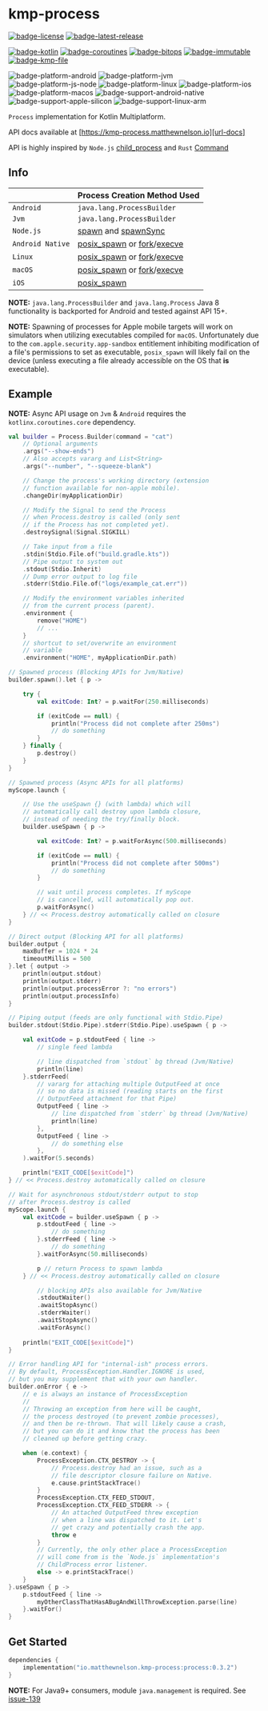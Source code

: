 # kmp-process
[![badge-license]][url-license]
[![badge-latest-release]][url-latest-release]

[![badge-kotlin]][url-kotlin]
[![badge-coroutines]][url-coroutines]
[![badge-bitops]][url-bitops]
[![badge-immutable]][url-immutable]
[![badge-kmp-file]][url-kmp-file]

![badge-platform-android]
![badge-platform-jvm]
![badge-platform-js-node]
![badge-platform-linux]
![badge-platform-ios]
![badge-platform-macos]
![badge-support-android-native]
![badge-support-apple-silicon]
![badge-support-linux-arm]

`Process` implementation for Kotlin Multiplatform.

API docs available at [https://kmp-process.matthewnelson.io][url-docs]

API is highly inspired by `Node.js` [child_process][url-node-child_process] 
and `Rust` [Command][url-rust-command]

## Info

|                  | Process Creation Method Used                                                        |
|------------------|-------------------------------------------------------------------------------------|
| `Android`        | `java.lang.ProcessBuilder`                                                          |
| `Jvm`            | `java.lang.ProcessBuilder`                                                          |
| `Node.js`        | [spawn][url-node-spawn] and [spawnSync][url-node-spawn-sync]                        |
| `Android Native` | [posix_spawn][url-posix-spawn] or [fork][url-posix-fork]/[execve][url-posix-execve] |
| `Linux`          | [posix_spawn][url-posix-spawn] or [fork][url-posix-fork]/[execve][url-posix-execve] |
| `macOS`          | [posix_spawn][url-posix-spawn] or [fork][url-posix-fork]/[execve][url-posix-execve] |
| `iOS`            | [posix_spawn][url-posix-spawn]                                                      |

**NOTE:** `java.lang.ProcessBuilder` and `java.lang.Process` Java 8 functionality is backported 
for Android and tested against API 15+.

**NOTE:** Spawning of processes for Apple mobile targets will work on simulators when utilizing 
executables compiled for `macOS`. Unfortunately due to the `com.apple.security.app-sandbox`
entitlement inhibiting modification of a file's permissions to set as executable, `posix_spawn` 
will likely fail on the device (unless executing a file already accessible on the OS that **is** 
executable).  

## Example

**NOTE:** Async API usage on `Jvm` & `Android` requires the `kotlinx.coroutines.core` dependency.

```kotlin
val builder = Process.Builder(command = "cat")
    // Optional arguments
    .args("--show-ends")
    // Also accepts vararg and List<String>
    .args("--number", "--squeeze-blank")

    // Change the process's working directory (extension
    // function available for non-apple mobile).
    .changeDir(myApplicationDir)

    // Modify the Signal to send the Process
    // when Process.destroy is called (only sent
    // if the Process has not completed yet).
    .destroySignal(Signal.SIGKILL)

    // Take input from a file
    .stdin(Stdio.File.of("build.gradle.kts"))
    // Pipe output to system out
    .stdout(Stdio.Inherit)
    // Dump error output to log file
    .stderr(Stdio.File.of("logs/example_cat.err"))

    // Modify the environment variables inherited
    // from the current process (parent).
    .environment {        
        remove("HOME")
        // ...
    }
    // shortcut to set/overwrite an environment
    // variable
    .environment("HOME", myApplicationDir.path)

// Spawned process (Blocking APIs for Jvm/Native)
builder.spawn().let { p ->

    try {
        val exitCode: Int? = p.waitFor(250.milliseconds)

        if (exitCode == null) {
            println("Process did not complete after 250ms")
            // do something
        }
    } finally {
        p.destroy()
    }
}

// Spawned process (Async APIs for all platforms)
myScope.launch {

    // Use the useSpawn {} (with lambda) which will
    // automatically call destroy upon lambda closure,
    // instead of needing the try/finally block.
    builder.useSpawn { p ->

        val exitCode: Int? = p.waitForAsync(500.milliseconds)

        if (exitCode == null) {
            println("Process did not complete after 500ms")
            // do something
        }

        // wait until process completes. If myScope
        // is cancelled, will automatically pop out.
        p.waitForAsync()
    } // << Process.destroy automatically called on closure
}

// Direct output (Blocking API for all platforms)
builder.output {
    maxBuffer = 1024 * 24
    timeoutMillis = 500
}.let { output ->
    println(output.stdout)
    println(output.stderr)
    println(output.processError ?: "no errors")
    println(output.processInfo)
}

// Piping output (feeds are only functional with Stdio.Pipe)
builder.stdout(Stdio.Pipe).stderr(Stdio.Pipe).useSpawn { p ->

    val exitCode = p.stdoutFeed { line ->
        // single feed lambda

        // line dispatched from `stdout` bg thread (Jvm/Native) 
        println(line)
    }.stderrFeed(
        // vararg for attaching multiple OutputFeed at once
        // so no data is missed (reading starts on the first
        // OutputFeed attachment for that Pipe)
        OutputFeed { line ->
            // line dispatched from `stderr` bg thread (Jvm/Native)
            println(line)
        },
        OutputFeed { line ->
            // do something else
        },
    ).waitFor(5.seconds)

    println("EXIT_CODE[$exitCode]")
} // << Process.destroy automatically called on closure

// Wait for asynchronous stdout/stderr output to stop
// after Process.destroy is called
myScope.launch {
    val exitCode = builder.useSpawn { p ->
        p.stdoutFeed { line ->
            // do something
        }.stderrFeed { line ->
            // do something
        }.waitForAsync(50.milliseconds)

        p // return Process to spawn lambda
    } // << Process.destroy automatically called on closure

        // blocking APIs also available for Jvm/Native
        .stdoutWaiter()
        .awaitStopAsync()
        .stderrWaiter()
        .awaitStopAsync()
        .waitForAsync()
    
    println("EXIT_CODE[$exitCode]")
}

// Error handling API for "internal-ish" process errors.
// By default, ProcessException.Handler.IGNORE is used,
// but you may supplement that with your own handler.
builder.onError { e ->
    // e is always an instance of ProcessException
    //
    // Throwing an exception from here will be caught,
    // the process destroyed (to prevent zombie processes),
    // and then be re-thrown. That will likely cause a crash,
    // but you can do it and know that the process has been
    // cleaned up before getting crazy.

    when (e.context) {
        ProcessException.CTX_DESTROY -> {
            // Process.destroy had an issue, such as a
            // file descriptor closure failure on Native.
            e.cause.printStackTrace()
        }
        ProcessException.CTX_FEED_STDOUT,
        ProcessException.CTX_FEED_STDERR -> {
            // An attached OutputFeed threw exception
            // when a line was dispatched to it. Let's
            // get crazy and potentially crash the app.
            throw e
        }
        // Currently, the only other place a ProcessException
        // will come from is the `Node.js` implementation's
        // ChildProcess error listener.
        else -> e.printStackTrace()
    }
}.useSpawn { p ->
    p.stdoutFeed { line ->
        myOtherClassThatHasABugAndWillThrowException.parse(line)
    }.waitFor()
}
```

## Get Started

<!-- TAG_VERSION -->

```kotlin
dependencies {
    implementation("io.matthewnelson.kmp-process:process:0.3.2")
}
```

**NOTE:** For Java9+ consumers, module `java.management` is required. See [issue-139][url-issue-139]

<!-- TAG_VERSION -->
[badge-latest-release]: https://img.shields.io/badge/latest--release-0.3.2-blue.svg?style=flat
[badge-license]: https://img.shields.io/badge/license-Apache%20License%202.0-blue.svg?style=flat

<!-- TAG_DEPENDENCIES -->
[badge-coroutines]: https://img.shields.io/badge/kotlinx.coroutines-1.10.2-blue.svg?logo=kotlin
[badge-bitops]: https://img.shields.io/badge/kotlincrypto.bitops-0.2.0-blue.svg?style=flat
[badge-immutable]: https://img.shields.io/badge/immutable-0.2.0-blue.svg?style=flat
[badge-kmp-file]: https://img.shields.io/badge/kmp--file-0.4.0-blue.svg?style=flat
[badge-kotlin]: https://img.shields.io/badge/kotlin-2.2.20-blue.svg?logo=kotlin

<!-- TAG_PLATFORMS -->
[badge-platform-android]: http://img.shields.io/badge/-android-6EDB8D.svg?style=flat
[badge-platform-jvm]: http://img.shields.io/badge/-jvm-DB413D.svg?style=flat
[badge-platform-js]: http://img.shields.io/badge/-js-F8DB5D.svg?style=flat
[badge-platform-js-node]: https://img.shields.io/badge/-nodejs-68a063.svg?style=flat
[badge-platform-linux]: http://img.shields.io/badge/-linux-2D3F6C.svg?style=flat
[badge-platform-macos]: http://img.shields.io/badge/-macos-111111.svg?style=flat
[badge-platform-ios]: http://img.shields.io/badge/-ios-CDCDCD.svg?style=flat
[badge-platform-tvos]: http://img.shields.io/badge/-tvos-808080.svg?style=flat
[badge-platform-watchos]: http://img.shields.io/badge/-watchos-C0C0C0.svg?style=flat
[badge-platform-wasm]: https://img.shields.io/badge/-wasm-624FE8.svg?style=flat
[badge-platform-windows]: http://img.shields.io/badge/-windows-4D76CD.svg?style=flat
[badge-support-android-native]: http://img.shields.io/badge/support-[AndroidNative]-6EDB8D.svg?style=flat
[badge-support-apple-silicon]: http://img.shields.io/badge/support-[AppleSilicon]-43BBFF.svg?style=flat
[badge-support-js-ir]: https://img.shields.io/badge/support-[js--IR]-AAC4E0.svg?style=flat
[badge-support-linux-arm]: http://img.shields.io/badge/support-[LinuxArm]-2D3F6C.svg?style=flat

[url-docs]: https://kmp-process.matthewnelson.io
[url-latest-release]: https://github.com/05nelsonm/kmp-process/releases/latest
[url-license]: https://www.apache.org/licenses/LICENSE-2.0
[url-coroutines]: https://github.com/Kotlin/kotlinx.coroutines
[url-bitops]: https://github.com/KotlinCrypto/bitops
[url-immutable]: https://github.com/05nelsonm/immutable
[url-kmp-file]: https://github.com/05nelsonm/kmp-file
[url-kotlin]: https://kotlinlang.org
[url-node-child_process]: https://nodejs.org/api/child_process.html
[url-node-spawn]: https://nodejs.org/api/child_process.html#child_processspawncommand-args-options
[url-node-spawn-sync]: https://nodejs.org/api/child_process.html#child_processspawnsynccommand-args-options
[url-posix-execve]: https://man7.org/linux/man-pages/man2/execve.2.html
[url-posix-fork]: https://man7.org/linux/man-pages/man2/fork.2.html
[url-posix-spawn]: https://man7.org/linux/man-pages/man3/posix_spawn.3.html
[url-rust-command]: https://doc.rust-lang.org/std/process/struct.Command.html
[url-issue-139]: https://github.com/05nelsonm/kmp-process/issues/139

